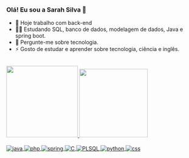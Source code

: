 ### Olá! Eu sou a Sarah Silva  👋

 <!-- <P align="left"> <img src="https://komarev.com/ghpvc/?username=sarah-leticia&color=green" aly="Profile views" /> </P> -->

- 🔭 Hoje trabalho com back-end
- 👩‍💻 Estudando SQL, banco de dados, modelagem de dados, Java e spring boot.
- 💬 Pergunte-me sobre tecnologia.
- ⚡ Gosto de estudar e aprender sobre tecnologia, ciência e inglês.

##
  <div>
    <a href="https://github.com/sarah-leticia">
    <img height="188cm" src="https://github-readme-stats.vercel.app/api?username=sarah-leticia&show_icons=true&theme=dracula&include_all_commits=true&count_private=true"/>
    <img height="180cm" src="https://github-readme-stats.vercel.app/api/top-langs/?username=sarah-leticia&layout=compact&langs_count=7&theme=dracula"/>
  </div>

 <div style= "display: inline_block"><br>
      <img align="center" alt="java" src="https://img.shields.io/badge/Java-ED8B00?style=for-the-badge&logo=openjdk&logoColor=white">
      <img align="center" alt="php" src="https://img.shields.io/badge/PHP-777BB4?style=for-the-badge&logo=php&logoColor=white">
       <img align="center"  alt="spring" src="https://img.shields.io/badge/Spring-6DB33F?style=for-the-badge&logo=spring&logoColor=white">
         <img align="center"  alt="C" src="https://img.shields.io/badge/C-00599C?style=for-the-badge&logo=c&logoColor=white">
          <img align="center"  alt="PLSQL" src="https://img.shields.io/badge/PLSQL-F80000?style=for-the-badge&logo=oracle&logoColor=black">
             <img align="center" alt="python" src="https://img.shields.io/badge/Python-14354C?style=for-the-badge&logo=python&logoColor=white">
         <! -- <img align="center" alt="html" src="https://img.shields.io/badge/HTML-239120?style=for-the-badge&logo=html5&logoColor=white">
           <img align="center" alt="css" src="https://img.shields.io/badge/CSS-239120?&style=for-the-badge&logo=css3&logoColor=white">
  </div>
  
